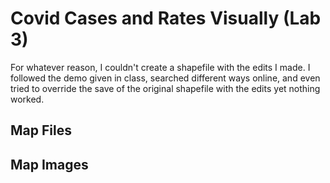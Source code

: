 # Covid Cases and Rates Visually (Lab 3)
For whatever reason, I couldn't create a shapefile with the edits I made. I followed the demo given in class, searched different ways online, and even tried to override the save of the original shapefile with the edits yet nothing worked.
## Map Files
## Map Images
